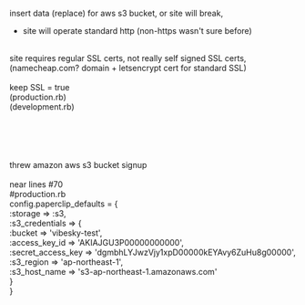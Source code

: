 insert data (replace) for aws s3 bucket, or site will break,
<br>
* site will operate standard http (non-https wasn't sure before)
<br>
site requires regular SSL certs, not really self signed SSL certs,  (namecheap.com? domain + letsencrypt cert for standard SSL)
<br>
<br>
keep SSL = true
<br>
(production.rb)
<br>
(development.rb)
<br>
<br>
<br>
<br>
<br>
<br>
threw amazon aws s3 bucket signup
<br>
<br>
near lines #70
<br>
#production.rb
<br>
  config.paperclip_defaults = {
<br>
   :storage => :s3,
<br>
   :s3_credentials => {
<br>
   :bucket => 'vibesky-test',
<br>
   :access_key_id => 'AKIAJGU3P00000000000',
<br>
   :secret_access_key => 'dgmbhLYJwzVjy1xpD00000kEYAvy6ZuHu8g00000',
<br>
   :s3_region => 'ap-northeast-1',
<br>
   :s3_host_name => 's3-ap-northeast-1.amazonaws.com'
<br>
      }
<br>
   }
